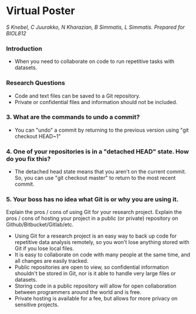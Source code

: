 # Virtual Poster
*S Knebel, C Juurakko, N Kharazian, B Simmatis, L Simmatis.* 
*Prepared for BIOL812*

### Introduction
* When you need to collaborate on code to run repetitive tasks with datasets.

### Research Questions
* Code and text files can be saved to a Git repository.
* Private or confidential files and information should not be included.

### 3. What are the commands to undo a commit?
* You can "undo" a commit by returning to the previous version using "git checkout HEAD~1"

### 4. One of your repositories is in a "detached HEAD" state. How do you fix this?
* The detached head state means that you aren't on the current commit. So, you can use "git checkout master" to return to the most recent commit.

### 5. Your boss has no idea what Git is or why you are using it. 
   Explain the pros / cons of using Git for your research project.
   Explain the pros / cons of hosting your project in a public 
   (or private) repository on Github/Bitbucket/Gitlab/etc. 
* Using Git for a research project is an easy way to back up code for repetitive data analysis remotely, so you won't lose anything stored with Git if you lose local files.
* It is easy to collaborate on code with many people at the same time, and all changes are easily tracked.
* Public repositories are open to view, so confidential information shouldn't be stored in Git, nor is it able to handle very large files or datasets.
* Storing code in a public repository will allow for open collaboration between programmers around the world and is free.
* Private hosting is available for a fee, but allows for more privacy on sensitive projects.
